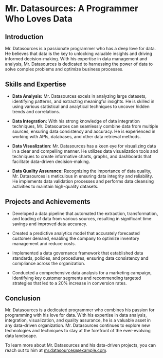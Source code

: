 # Mr. Datasources: A Programmer Who Loves Data

## Introduction

Mr. Datasources is a passionate programmer who has a deep love for data. He believes that data is the key to unlocking valuable insights and driving informed decision-making. With his expertise in data management and analysis, Mr. Datasources is dedicated to harnessing the power of data to solve complex problems and optimize business processes.

## Skills and Expertise

- **Data Analysis:** Mr. Datasources excels in analyzing large datasets, identifying patterns, and extracting meaningful insights. He is skilled in using various statistical and analytical techniques to uncover hidden trends and correlations.

- **Data Integration:** With his strong knowledge of data integration techniques, Mr. Datasources can seamlessly combine data from multiple sources, ensuring data consistency and accuracy. He is experienced in working with APIs, databases, and other data retrieval methods.

- **Data Visualization:** Mr. Datasources has a keen eye for visualizing data in a clear and compelling manner. He utilizes data visualization tools and techniques to create informative charts, graphs, and dashboards that facilitate data-driven decision-making.

- **Data Quality Assurance:** Recognizing the importance of data quality, Mr. Datasources is meticulous in ensuring data integrity and reliability. He implements data validation processes and performs data cleansing activities to maintain high-quality datasets.

## Projects and Achievements

- Developed a data pipeline that automated the extraction, transformation, and loading of data from various sources, resulting in significant time savings and improved data accuracy.

- Created a predictive analytics model that accurately forecasted customer demand, enabling the company to optimize inventory management and reduce costs.

- Implemented a data governance framework that established data standards, policies, and procedures, ensuring data consistency and compliance across the organization.

- Conducted a comprehensive data analysis for a marketing campaign, identifying key customer segments and recommending targeted strategies that led to a 20% increase in conversion rates.

## Conclusion

Mr. Datasources is a dedicated programmer who combines his passion for programming with his love for data. With his expertise in data analysis, integration, visualization, and quality assurance, he is a valuable asset in any data-driven organization. Mr. Datasources continues to explore new technologies and techniques to stay at the forefront of the ever-evolving data landscape.

To learn more about Mr. Datasources and his data-driven projects, you can reach out to him at [mr.datasources@example.com](mailto:mr.datasources@example.com).

